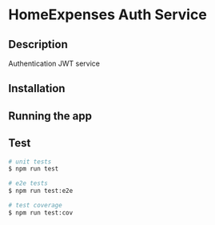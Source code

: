 # HomeExpenses Auth Service

## Description

Authentication JWT service

## Installation

## Running the app


## Test

```bash
# unit tests
$ npm run test

# e2e tests
$ npm run test:e2e

# test coverage
$ npm run test:cov
```

